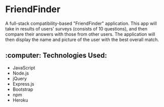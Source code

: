 <h1>FriendFinder</h1>
<p>A full-stack compatibility-based "FriendFinder" application. This app will take in results of users' surveys (consists of 10 questions), and then compare their answers with those from other users. The application will then display the name and picture of the user with the best overall match.</p>

<h2>:computer: Technologies Used:</h2>
<ul>
  <li>JavaScript</li>
  <li>Node.js</li>
  <li>jQuery</li>
  <li>Express.js</li>
  <li>Bootstrap</li>
  <li>npm</li>
  <li>Heroku</li>
</ul>